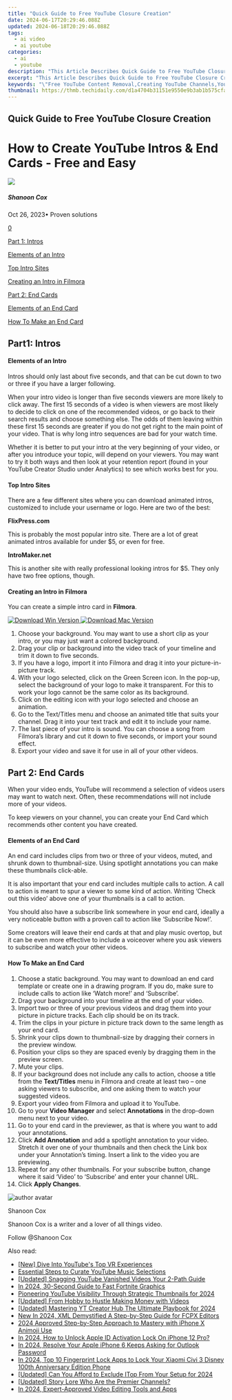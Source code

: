 ```yaml
---
title: "Quick Guide to Free YouTube Closure Creation"
date: 2024-06-17T20:29:46.088Z
updated: 2024-06-18T20:29:46.088Z
tags:
  - ai video
  - ai youtube
categories:
  - ai
  - youtube
description: "This Article Describes Quick Guide to Free YouTube Closure Creation"
excerpt: "This Article Describes Quick Guide to Free YouTube Closure Creation"
keywords: "\"Free YouTube Content Removal,Creating YouTube Channels,YouTube Channel Deactivation,Closing YouTube Accounts,YouTube Archiving Guide,Legal YouTube Shutdown,Privacy-Enhanced YouTube Exit\""
thumbnail: https://thmb.techidaily.com/d1a4704b31151e9550e9b3ab1b575cfa25b0e8f640c5b81b3310074251149c70.jpg
---
```


## Quick Guide to Free YouTube Closure Creation

# How to Create YouTube Intros & End Cards - Free and Easy

![](https://images.wondershare.com/filmora/article-images/shannon-cox.jpg)

##### Shanoon Cox

 Oct 26, 2023• Proven solutions

[0](#commentsBoxSeoTemplate)

[Part 1: Intros](#part1)

[Elements of an Intro](#elements)

[Top Intro Sites](#top)

[Creating an Intro in Filmora](#creating)

[Part 2: End Cards](#part2)

[Elements of an End Card](#element)

[How To Make an End Card](#how-to)

## Part1: Intros

#### Elements of an Intro

Intros should only last about five seconds, and that can be cut down to two or three if you have a larger following.

When your intro video is longer than five seconds viewers are more likely to click away. The first 15 seconds of a video is when viewers are most likely to decide to click on one of the recommended videos, or go back to their search results and choose something else. The odds of them leaving within these first 15 seconds are greater if you do not get right to the main point of your video. That is why long intro sequences are bad for your watch time.

Whether it is better to put your intro at the very beginning of your video, or after you introduce your topic, will depend on your viewers. You may want to try it both ways and then look at your retention report (found in your YouTube Creator Studio under Analytics) to see which works best for you.

#### Top Intro Sites

There are a few different sites where you can download animated intros, customized to include your username or logo. Here are two of the best:

**FlixPress.com**

This is probably the most popular intro site. There are a lot of great animated intros available for under $5, or even for free.

**IntroMaker.net**

This is another site with really professional looking intros for $5\. They only have two free options, though.

#### Creating an Intro in Filmora

You can create a simple intro card in **Filmora**.

[![Download Win Version](https://images.wondershare.com/filmora/guide/download-btn-win.jpg) ](https://tools.techidaily.com/wondershare/filmora/download/) [![Download Mac Version](https://images.wondershare.com/filmora/guide/download-btn-mac.jpg) ](https://tools.techidaily.com/wondershare/filmora/download/)

1. Choose your background. You may want to use a short clip as your intro, or you may just want a colored background.
2. Drag your clip or background into the video track of your timeline and trim it down to five seconds.
3. If you have a logo, import it into Filmora and drag it into your picture-in-picture track.
4. With your logo selected, click on the Green Screen icon. In the pop-up, select the background of your logo to make it transparent. For this to work your logo cannot be the same color as its background.
5. Click on the editing icon with your logo selected and choose an animation.
6. Go to the Text/Titles menu and choose an animated title that suits your channel. Drag it into your text track and edit it to include your name.
7. The last piece of your intro is sound. You can choose a song from Filmora’s library and cut it down to five seconds, or import your sound effect.
8. Export your video and save it for use in all of your other videos.

## Part 2: End Cards

When your video ends, YouTube will recommend a selection of videos users may want to watch next. Often, these recommendations will not include more of your videos.

To keep viewers on your channel, you can create your End Card which recommends other content you have created.

#### Elements of an End Card

An end card includes clips from two or three of your videos, muted, and shrunk down to thumbnail-size. Using spotlight annotations you can make these thumbnails click-able.

It is also important that your end card includes multiple calls to action. A call to action is meant to spur a viewer to some kind of action. Writing ‘Check out this video’ above one of your thumbnails is a call to action.

You should also have a subscribe link somewhere in your end card, ideally a very noticeable button with a proven call to action like ‘Subscribe Now!’.

Some creators will leave their end cards at that and play music overtop, but it can be even more effective to include a voiceover where you ask viewers to subscribe and watch your other videos.

#### How To Make an End Card

1. Choose a static background. You may want to download an end card template or create one in a drawing program. If you do, make sure to include calls to action like ‘Watch more!’ and ‘Subscribe’.
2. Drag your background into your timeline at the end of your video.
3. Import two or three of your previous videos and drag them into your picture in picture tracks. Each clip should be on its track.
4. Trim the clips in your picture in picture track down to the same length as your end card.
5. Shrink your clips down to thumbnail-size by dragging their corners in the preview window.
6. Position your clips so they are spaced evenly by dragging them in the preview screen.
7. Mute your clips.
8. If your background does not include any calls to action, choose a title from the **Text/Titles** menu in Filmora and create at least two – one asking viewers to subscribe, and one asking them to watch your suggested videos.
9. Export your video from Filmora and upload it to YouTube.
10. Go to your **Video Manager** and select **Annotations** in the drop-down menu next to your video.
11. Go to your end card in the previewer, as that is where you want to add your annotations.
12. Click **Add Annotation** and add a spotlight annotation to your video. Stretch it over one of your thumbnails and then check the Link box under your Annotation’s timing. Insert a link to the video you are previewing.
13. Repeat for any other thumbnails. For your subscribe button, change where it said ‘Video’ to ‘Subscribe’ and enter your channel URL.
14. Click **Apply Changes**.

![author avatar](https://images.wondershare.com/filmora/article-images/shannon-cox.jpg)

Shanoon Cox

Shanoon Cox is a writer and a lover of all things video.

Follow @Shanoon Cox


<ins class="adsbygoogle"
     style="display:block"
     data-ad-format="autorelaxed"
     data-ad-client="ca-pub-7571918770474297"
     data-ad-slot="1223367746"></ins>



<ins class="adsbygoogle"
     style="display:block"
     data-ad-client="ca-pub-7571918770474297"
     data-ad-slot="8358498916"
     data-ad-format="auto"
     data-full-width-responsive="true"></ins>

<span class="atpl-alsoreadstyle">Also read:</span>
<div><ul>
<li><a href="https://youtube-lab.techidaily.com/ive-into-youtubes-top-vr-experiences/"><u>[New] Dive Into YouTube's Top VR Experiences</u></a></li>
<li><a href="https://youtube-lab.techidaily.com/tial-steps-to-curate-youtube-music-selections/"><u>Essential Steps to Curate YouTube Music Selections</u></a></li>
<li><a href="https://youtube-lab.techidaily.com/ed-snagging-youtube-vanished-videos-your-2-path-guide/"><u>[Updated] Snagging YouTube Vanished Videos  Your 2-Path Guide</u></a></li>
<li><a href="https://youtube-lab.techidaily.com/24-30-second-guide-to-fast-fortnite-graphics/"><u>In 2024, 30-Second Guide to Fast Fortnite Graphics</u></a></li>
<li><a href="https://youtube-lab.techidaily.com/ering-youtube-visibility-through-strategic-thumbnails-for-2024/"><u>Pioneering YouTube Visibility Through Strategic Thumbnails for 2024</u></a></li>
<li><a href="https://youtube-lab.techidaily.com/ed-from-hobby-to-hustle-making-money-with-videos/"><u>[Updated] From Hobby to Hustle  Making Money with Videos</u></a></li>
<li><a href="https://youtube-lab.techidaily.com/ed-mastering-yt-creator-hub-the-ultimate-playbook-for-2024/"><u>[Updated] Mastering YT Creator Hub  The Ultimate Playbook for 2024</u></a></li>
<li><a href="https://smart-video-editing.techidaily.com/new-in-2024-xml-demystified-a-step-by-step-guide-for-fcpx-editors/"><u>New In 2024, XML Demystified A Step-by-Step Guide for FCPX Editors</u></a></li>
<li><a href="https://extra-support.techidaily.com/2024-approved-step-by-step-approach-to-mastery-with-iphone-x-animoji-use/"><u>2024 Approved  Step-by-Step Approach to Mastery with iPhone X Animoji Use</u></a></li>
<li><a href="https://activate-lock.techidaily.com/in-2024-how-to-unlock-apple-id-activation-lock-on-iphone-12-pro-by-drfone-ios/"><u>In 2024, How to Unlock Apple ID Activation Lock On iPhone 12 Pro?</u></a></li>
<li><a href="https://ios-unlock.techidaily.com/in-2024-resolve-your-apple-iphone-6-keeps-asking-for-outlook-password-by-drfone-ios/"><u>In 2024, Resolve Your Apple iPhone 6 Keeps Asking for Outlook Password</u></a></li>
<li><a href="https://unlock-android.techidaily.com/in-2024-top-10-fingerprint-lock-apps-to-lock-your-xiaomi-civi-3-disney-100th-anniversary-edition-phone-by-drfone-android/"><u>In 2024, Top 10 Fingerprint Lock Apps to Lock Your Xiaomi Civi 3 Disney 100th Anniversary Edition Phone</u></a></li>
<li><a href="https://screen-capture.techidaily.com/updated-can-you-afford-to-exclude-itop-from-your-setup-for-2024/"><u>[Updated] Can You Afford to Exclude ITop From Your Setup for 2024</u></a></li>
<li><a href="https://extra-support.techidaily.com/updated-story-lore-who-are-the-premier-channels/"><u>[Updated] Story Lore  Who Are the Premier Channels?</u></a></li>
<li><a href="https://video-ai-editor.techidaily.com/in-2024-expert-approved-video-editing-tools-and-apps/"><u>In 2024, Expert-Approved Video Editing Tools and Apps</u></a></li>
</ul></div>
